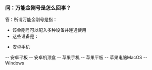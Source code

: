 ### 问：万能金刚号是怎么回事？
答：所谓万能金刚号是指：
- 该金刚号可以配入多种设备并连通使用
- 这些设备是：

* 安卓手机 

-- 安卓平板
-- 安卓机顶盒
-- 苹果手机
-- 苹果平板
-- 苹果电脑MacOS
-- Windows
